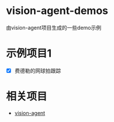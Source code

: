 # vision-agent-demos

由vision-agent项目生成的一些demo示例

# 示例项目1

- [x] 费德勒的网球拍跟踪

# 相关项目

- [vision-agent](https://github.com/landing-ai/vision-agent)